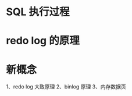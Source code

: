 # SQL 执行过程



# redo log 的原理












# 新概念

  1、redo log 大致原理
  2、binlog 原理
  3、内存数据页










